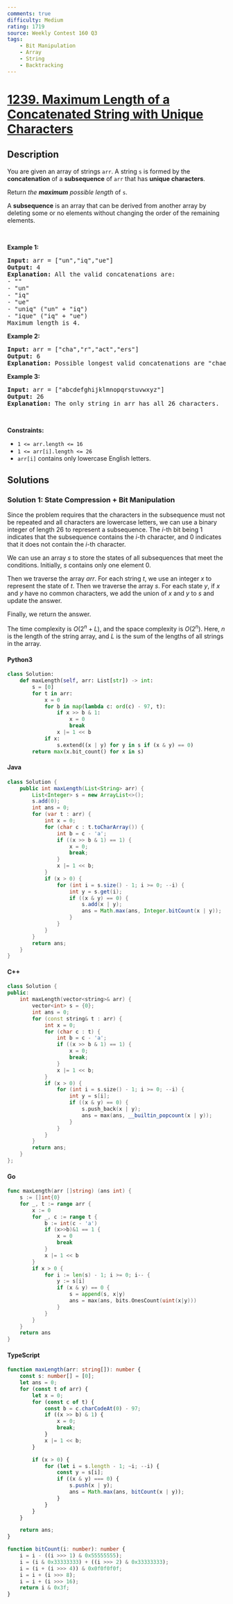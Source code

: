 ```yaml
---
comments: true
difficulty: Medium
rating: 1719
source: Weekly Contest 160 Q3
tags:
    - Bit Manipulation
    - Array
    - String
    - Backtracking
---
```


<!-- problem:start -->

# [1239. Maximum Length of a Concatenated String with Unique Characters](https://leetcode.com/problems/maximum-length-of-a-concatenated-string-with-unique-characters)

## Description

<!-- description:start -->

<p>You are given an array of strings <code>arr</code>. A string <code>s</code> is formed by the <strong>concatenation</strong> of a <strong>subsequence</strong> of <code>arr</code> that has <strong>unique characters</strong>.</p>

<p>Return <em>the <strong>maximum</strong> possible length</em> of <code>s</code>.</p>

<p>A <strong>subsequence</strong> is an array that can be derived from another array by deleting some or no elements without changing the order of the remaining elements.</p>

<p>&nbsp;</p>
<p><strong class="example">Example 1:</strong></p>

<pre>
<strong>Input:</strong> arr = [&quot;un&quot;,&quot;iq&quot;,&quot;ue&quot;]
<strong>Output:</strong> 4
<strong>Explanation:</strong> All the valid concatenations are:
- &quot;&quot;
- &quot;un&quot;
- &quot;iq&quot;
- &quot;ue&quot;
- &quot;uniq&quot; (&quot;un&quot; + &quot;iq&quot;)
- &quot;ique&quot; (&quot;iq&quot; + &quot;ue&quot;)
Maximum length is 4.
</pre>

<p><strong class="example">Example 2:</strong></p>

<pre>
<strong>Input:</strong> arr = [&quot;cha&quot;,&quot;r&quot;,&quot;act&quot;,&quot;ers&quot;]
<strong>Output:</strong> 6
<strong>Explanation:</strong> Possible longest valid concatenations are &quot;chaers&quot; (&quot;cha&quot; + &quot;ers&quot;) and &quot;acters&quot; (&quot;act&quot; + &quot;ers&quot;).
</pre>

<p><strong class="example">Example 3:</strong></p>

<pre>
<strong>Input:</strong> arr = [&quot;abcdefghijklmnopqrstuvwxyz&quot;]
<strong>Output:</strong> 26
<strong>Explanation:</strong> The only string in arr has all 26 characters.
</pre>

<p>&nbsp;</p>
<p><strong>Constraints:</strong></p>

<ul>
	<li><code>1 &lt;= arr.length &lt;= 16</code></li>
	<li><code>1 &lt;= arr[i].length &lt;= 26</code></li>
	<li><code>arr[i]</code> contains only lowercase English letters.</li>
</ul>

<!-- description:end -->

## Solutions

<!-- solution:start -->

### Solution 1: State Compression + Bit Manipulation

Since the problem requires that the characters in the subsequence must not be repeated and all characters are lowercase letters, we can use a binary integer of length $26$ to represent a subsequence. The $i$-th bit being $1$ indicates that the subsequence contains the $i$-th character, and $0$ indicates that it does not contain the $i$-th character.

We can use an array $s$ to store the states of all subsequences that meet the conditions. Initially, $s$ contains only one element $0$.

Then we traverse the array $\textit{arr}$. For each string $t$, we use an integer $x$ to represent the state of $t$. Then we traverse the array $s$. For each state $y$, if $x$ and $y$ have no common characters, we add the union of $x$ and $y$ to $s$ and update the answer.

Finally, we return the answer.

The time complexity is $O(2^n + L)$, and the space complexity is $O(2^n)$. Here, $n$ is the length of the string array, and $L$ is the sum of the lengths of all strings in the array.

<!-- tabs:start -->

#### Python3

```python
class Solution:
    def maxLength(self, arr: List[str]) -> int:
        s = [0]
        for t in arr:
            x = 0
            for b in map(lambda c: ord(c) - 97, t):
                if x >> b & 1:
                    x = 0
                    break
                x |= 1 << b
            if x:
                s.extend((x | y) for y in s if (x & y) == 0)
        return max(x.bit_count() for x in s)
```

#### Java

```java
class Solution {
    public int maxLength(List<String> arr) {
        List<Integer> s = new ArrayList<>();
        s.add(0);
        int ans = 0;
        for (var t : arr) {
            int x = 0;
            for (char c : t.toCharArray()) {
                int b = c - 'a';
                if ((x >> b & 1) == 1) {
                    x = 0;
                    break;
                }
                x |= 1 << b;
            }
            if (x > 0) {
                for (int i = s.size() - 1; i >= 0; --i) {
                    int y = s.get(i);
                    if ((x & y) == 0) {
                        s.add(x | y);
                        ans = Math.max(ans, Integer.bitCount(x | y));
                    }
                }
            }
        }
        return ans;
    }
}
```

#### C++

```cpp
class Solution {
public:
    int maxLength(vector<string>& arr) {
        vector<int> s = {0};
        int ans = 0;
        for (const string& t : arr) {
            int x = 0;
            for (char c : t) {
                int b = c - 'a';
                if ((x >> b & 1) == 1) {
                    x = 0;
                    break;
                }
                x |= 1 << b;
            }
            if (x > 0) {
                for (int i = s.size() - 1; i >= 0; --i) {
                    int y = s[i];
                    if ((x & y) == 0) {
                        s.push_back(x | y);
                        ans = max(ans, __builtin_popcount(x | y));
                    }
                }
            }
        }
        return ans;
    }
};
```

#### Go

```go
func maxLength(arr []string) (ans int) {
	s := []int{0}
	for _, t := range arr {
		x := 0
		for _, c := range t {
			b := int(c - 'a')
			if (x>>b)&1 == 1 {
				x = 0
				break
			}
			x |= 1 << b
		}
		if x > 0 {
			for i := len(s) - 1; i >= 0; i-- {
				y := s[i]
				if (x & y) == 0 {
					s = append(s, x|y)
					ans = max(ans, bits.OnesCount(uint(x|y)))
				}
			}
		}
	}
	return ans
}
```

#### TypeScript

```ts
function maxLength(arr: string[]): number {
    const s: number[] = [0];
    let ans = 0;
    for (const t of arr) {
        let x = 0;
        for (const c of t) {
            const b = c.charCodeAt(0) - 97;
            if ((x >> b) & 1) {
                x = 0;
                break;
            }
            x |= 1 << b;
        }

        if (x > 0) {
            for (let i = s.length - 1; ~i; --i) {
                const y = s[i];
                if ((x & y) === 0) {
                    s.push(x | y);
                    ans = Math.max(ans, bitCount(x | y));
                }
            }
        }
    }

    return ans;
}

function bitCount(i: number): number {
    i = i - ((i >>> 1) & 0x55555555);
    i = (i & 0x33333333) + ((i >>> 2) & 0x33333333);
    i = (i + (i >>> 4)) & 0x0f0f0f0f;
    i = i + (i >>> 8);
    i = i + (i >>> 16);
    return i & 0x3f;
}
```

<!-- tabs:end -->

<!-- solution:end -->

<!-- problem:end -->
